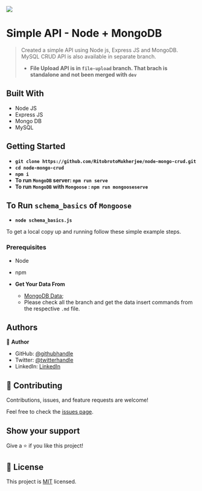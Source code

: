 ![](https://img.shields.io/badge/Ritobroto-Mukherjee-blueviolet?labelColor=yellow)

# Simple API - Node + MongoDB

> Created a simple API using Node js, Express JS and MongoDB. MySQL CRUD API is also available in separate branch.
> - **File Upload API is in `file-upload` branch. That brach is standalone and not been merged with `dev`**


## Built With

- Node JS
- Express JS
- Mongo DB
- MySQL


## Getting Started

- **`git clone https://github.com/RitobrotoMukherjee/node-mongo-crud.git`**
- **`cd node-mongo-crud`**
- **`npm i`**
- **To run `MongoDB` server: `npm run serve`**
- **To run `MongoDB` with `Mongoose` : `npm run mongooseserve`**

## To Run `schema_basics` of `Mongoose`
- **`node schema_basics.js`**

To get a local copy up and running follow these simple example steps.

### Prerequisites

- Node
- npm

- **Get Your Data From**
  - [MongoDB Data](https://github.com/RitobrotoMukherjee/just-mongo-db);
  - Please check all the branch and get the data insert commands from the respective `.md` file.

## Authors

👤 **Author**

- GitHub: [@githubhandle](https://github.com/RitobrotoMukherjee)
- Twitter: [@twitterhandle](https://twitter.com/RitobrotoM3)
- LinkedIn: [LinkedIn](https://www.linkedin.com/in/ritobroto-m3)

## 🤝 Contributing

Contributions, issues, and feature requests are welcome!

Feel free to check the [issues page](../../issues/).

## Show your support

Give a ⭐️ if you like this project!

## 📝 License

This project is [MIT](./MIT.md) licensed.
